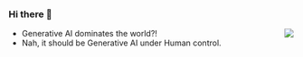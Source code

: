 ### Hi there 👋
<a href="#">
<img align="right" src="https://github-readme-stats.vercel.app/api?username=thucth-qt&count_private=true&show_icons=true&hide_border=true&icon_color=586069&title_color=a0a9af">
</a>

- Generative AI dominates the world?!
- Nah, it should be Generative AI under Human control.
